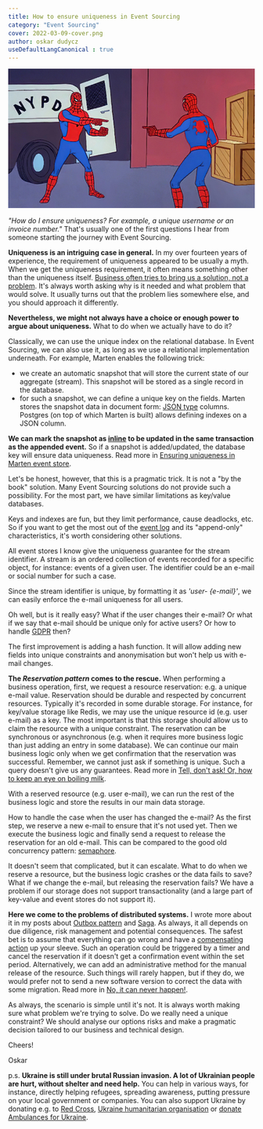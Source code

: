 ```yaml
---
title: How to ensure uniqueness in Event Sourcing
category: "Event Sourcing"
cover: 2022-03-09-cover.png
author: oskar dudycz
useDefaultLangCanonical : true
---
```


![cover](2022-03-09-cover.png)

_"How do I ensure uniqueness? For example, a unique username or an invoice number."_ That's usually one of the first questions I hear from someone starting the journey with Event Sourcing. 

**Uniqueness is an intriguing case in general.** In my over fourteen years of experience, the requirement of uniqueness appeared to be usually a myth. When we get the uniqueness requirement, it often means something other than the uniqueness itself. [Business often tries to bring us a solution, not a problem](/pl/bring_me_problems_not_solutions/). It's always worth asking why is it needed and what problem that would solve. It usually turns out that the problem lies somewhere else, and you should approach it differently.

**Nevertheless, we might not always have a choice or enough power to argue about uniqueness.** What to do when we actually have to do it?

Classically, we can use the unique index on the relational database. In Event Sourcing, we can also use it, as long as we use a relational implementation underneath. For example, Marten enables the following trick:
- we create an automatic snapshot that will store the current state of our aggregate (stream). This snapshot will be stored as a single record in the database.
- for such a snapshot, we can define a unique key on the fields. Marten stores the snapshot data in document form: [JSON type](https://www.postgresql.org/docs/current/datatype-json.html) columns. Postgres (on top of which Marten is built) allows defining indexes on a JSON column.

**We can mark the snapshot as [inline](https://martendb.io/events/projections/inline.html) to be updated in the same transaction as the appended event.** So if a snapshot is added/updated, the database key will ensure data uniqueness. Read more in [Ensuring uniqueness in Marten event store](/pl/unique_constraint_in_marten_event_store/).


Let's be honest, however, that this is a pragmatic trick. It is not a "by the book" solution. Many Event Sourcing solutions do not provide such a possibility. For the most part, we have similar limitations as key/value databases.

Keys and indexes are fun, but they limit performance, cause deadlocks, etc. So if you want to get the most out of the [event log](/pl/relational_databases_are_event_stores/) and its "append-only" characteristics, it's worth considering other solutions.

All event stores I know give the uniqueness guarantee for the stream identifier. A stream is an ordered collection of events recorded for a specific object, for instance: events of a given user. The identifier could be an e-mail or social number for such a case.

Since the stream identifier is unique, by formatting it as _'user- {e-mail}'_, we can easily enforce the e-mail uniqueness for all users.

Oh well, but is it really easy? What if the user changes their e-mail? Or what if we say that e-mail should be unique only for active users? Or how to handle [GDPR](https://en.wikipedia.org/wiki/General_Data_Protection_Regulation) then?

The first improvement is adding a hash function. It will allow adding new fields into unique constraints and anonymisation but won't help us with e-mail changes.

**The _Reservation pattern_ comes to the rescue.** When performing a business operation, first, we request a resource reservation: e.g. a unique e-mail value. Reservation should be durable and respected by concurrent resources. Typically it's recorded in some durable storage. For instance, for key/value storage like Redis, we may use the unique resource id (e.g. user e-mail) as a key. The most important is that this storage should allow us to claim the resource with a unique constraint. The reservation can be synchronous or asynchronous (e.g. when it requires more business logic than just adding an entry in some database). We can continue our main business logic only when we get confirmation that the reservation was successful. Remember, we cannot just ask if something is unique. Such a query doesn't give us any guarantees. Read more in [Tell, don't ask! Or, how to keep an eye on boiling milk](/pl/tell_dont_ask_how_to_keep_an_eye_on_boiling_milk/).

With a reserved resource (e.g. user e-mail), we can run the rest of the business logic and store the results in our main data storage. 

How to handle the case when the user has changed the e-mail? As the first step, we reserve a new e-mail to ensure that it's not used yet. Then we execute the business logic and finally send a request to release the reservation for an old e-mail. This can be compared to the good old concurrency pattern: [semaphore](https://en.wikipedia.org/wiki/Semaphore_(programming)).

It doesn't seem that complicated, but it can escalate. What to do when we reserve a resource, but the business logic crashes or the data fails to save? What if we change the e-mail, but releasing the reservation fails? We have a problem if our storage does not support transactionality (and a large part of key-value and event stores do not support it).

**Here we come to the problems of distributed systems.** I wrote more about it in my posts about [Outbox pattern](/pl/outbox_inbox_patterns_and_delivery_guarantees_explained/) and [Saga](/pl/saga_process_manager_distributed_transactions/). As always, it all depends on due diligence, risk management and potential consequences. The safest bet is to assume that everything can go wrong and have a [compensating action](/pl/what_texting_ex_has_to_do_with_event_driven_design/) up your sleeve. Such an operation could be triggered by a timer and cancel the reservation if it doesn't get a confirmation event within the set period. Alternatively, we can add an administrative method for the manual release of the resource. Such things will rarely happen, but if they do, we would prefer not to send a new software version to correct the data with some migration. Read more in [No, it can never happen!](/pl/no_it_can_never_happen/).

As always, the scenario is simple until it's not. It is always worth making sure what problem we're trying to solve. Do we really need a unique constraint? We should analyse our options risks and make a pragmatic decision tailored to our business and technical design.

Cheers!

Oskar

p.s. **Ukraine is still under brutal Russian invasion. A lot of Ukrainian people are hurt, without shelter and need help.** You can help in various ways, for instance, directly helping refugees, spreading awareness, putting pressure on your local government or companies. You can also support Ukraine by donating e.g. to [Red Cross](https://www.icrc.org/pl/donate/ukraine), [Ukraine humanitarian organisation](https://savelife.in.ua/pl/donate/) or [donate Ambulances for Ukraine](https://www.gofundme.com/f/help-to-save-the-lives-of-civilians-in-a-war-zone).
